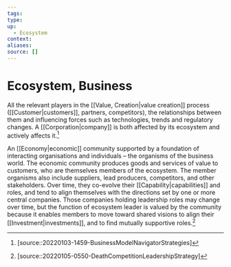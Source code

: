 ```yaml
---
tags:
type:
up:
  - Ecosystem
context:
aliases:
source: []
---
```


# Ecosystem, Business

All the relevant players in the [[Value, Creation|value creation]] process ([[Customer|customers]], partners, competitors), the relationships between them and influencing forces such as technologies, trends and regulatory changes. A [[Corporation|company]] is both affected by its ecosystem and actively affects it.[^1]

An [[Economy|economic]] community supported by a foundation of interacting organisations and individuals – the organisms of the business world. The economic community produces goods and services of value to customers, who are themselves members of the ecosystem. The member organisms also include suppliers, lead producers, competitors, and other stakeholders. Over time, they co-evolve their [[Capability|capabilities]] and roles, and tend to align themselves with the directions set by one or more central companies. Those companies holding leadership roles may change over time, but the function of ecosystem leader is valued by the community because it enables members to move toward shared visions to align their [[Investment|investments]], and to find mutually supportive roles.[^2]

[^1]: [source::20220103-1459-BusinessModelNavigatorStrategies]
[^2]: [source::20220105-0550-DeathCompetitionLeadershipStrategy]

